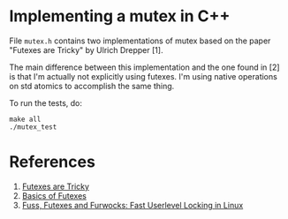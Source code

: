 # Implementing a mutex in C++

File `mutex.h` contains two implementations of mutex based on the paper "Futexes are Tricky" by Ulrich Drepper [1].

The main difference between this implementation and the one found in [2] is that I'm actually not explicitly using futexes. I'm using native operations on std atomics to accomplish the same thing.

To run the tests, do:

```
make all
./mutex_test
```

# References

1. [Futexes are Tricky](https://cis.temple.edu/~giorgio/cis307/readings/futex.pdf)
2. [Basics of Futexes](https://eli.thegreenplace.net/2018/basics-of-futexes/)
3. [Fuss, Futexes and Furwocks: Fast Userlevel Locking in Linux](https://www.kernel.org/doc/ols/2002/ols2002-pages-479-495.pdf)

